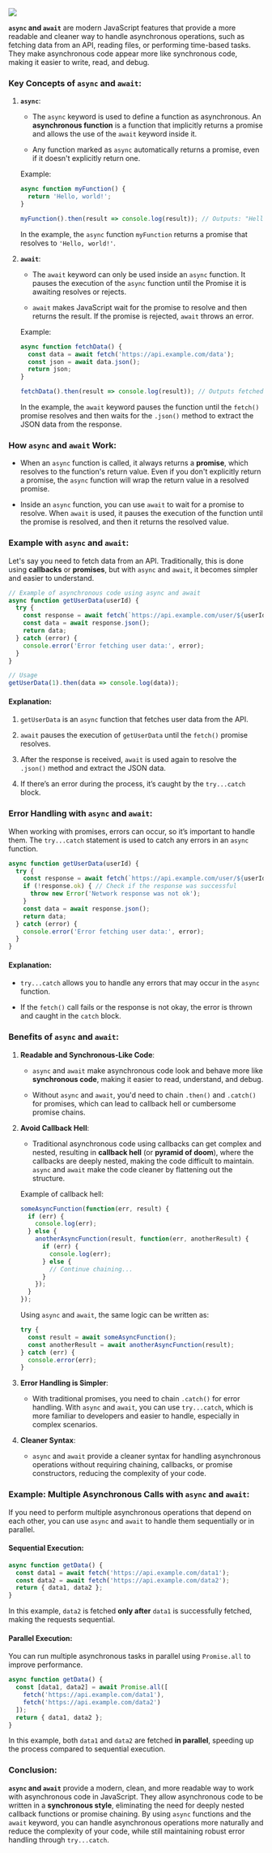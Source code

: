 ![](https://www.youtube.com/watch?v=H9nFFE5_VS4)

**`async` and `await`** are modern JavaScript features that provide a more readable and cleaner way to handle asynchronous operations, such as fetching data from an API, reading files, or performing time-based tasks. They make asynchronous code appear more like synchronous code, making it easier to write, read, and debug.

### Key Concepts of `async` and `await`:

1. **`async`**:
    
    - The `async` keyword is used to define a function as asynchronous. An **asynchronous function** is a function that implicitly returns a promise and allows the use of the `await` keyword inside it.
        
    - Any function marked as `async` automatically returns a promise, even if it doesn't explicitly return one.
        
    
    Example:
    
    ```javascript
    async function myFunction() {
      return 'Hello, world!';
    }
    
    myFunction().then(result => console.log(result)); // Outputs: "Hello, world!"
    ```
    
    In the example, the `async` function `myFunction` returns a promise that resolves to `'Hello, world!'`.
    
2. **`await`**:
    
    - The `await` keyword can only be used inside an `async` function. It pauses the execution of the `async` function until the Promise it is awaiting resolves or rejects.
        
    - `await` makes JavaScript wait for the promise to resolve and then returns the result. If the promise is rejected, `await` throws an error.
        
    
    Example:
    
    ```javascript
    async function fetchData() {
      const data = await fetch('https://api.example.com/data');
      const json = await data.json();
      return json;
    }
    
    fetchData().then(result => console.log(result)); // Outputs fetched data
    ```
    
    In the example, the `await` keyword pauses the function until the `fetch()` promise resolves and then waits for the `.json()` method to extract the JSON data from the response.
    

### How `async` and `await` Work:

- When an `async` function is called, it always returns a **promise**, which resolves to the function's return value. Even if you don't explicitly return a promise, the `async` function will wrap the return value in a resolved promise.
    
- Inside an `async` function, you can use `await` to wait for a promise to resolve. When `await` is used, it pauses the execution of the function until the promise is resolved, and then it returns the resolved value.
    

### Example with `async` and `await`:

Let's say you need to fetch data from an API. Traditionally, this is done using **callbacks** or **promises**, but with `async` and `await`, it becomes simpler and easier to understand.

```javascript
// Example of asynchronous code using async and await
async function getUserData(userId) {
  try {
    const response = await fetch(`https://api.example.com/user/${userId}`);
    const data = await response.json();
    return data;
  } catch (error) {
    console.error('Error fetching user data:', error);
  }
}

// Usage
getUserData(1).then(data => console.log(data));
```

#### Explanation:

1. `getUserData` is an `async` function that fetches user data from the API.
    
2. `await` pauses the execution of `getUserData` until the `fetch()` promise resolves.
    
3. After the response is received, `await` is used again to resolve the `.json()` method and extract the JSON data.
    
4. If there’s an error during the process, it’s caught by the `try...catch` block.
    

### Error Handling with `async` and `await`:

When working with promises, errors can occur, so it’s important to handle them. The `try...catch` statement is used to catch any errors in an `async` function.

```javascript
async function getUserData(userId) {
  try {
    const response = await fetch(`https://api.example.com/user/${userId}`);
    if (!response.ok) { // Check if the response was successful
      throw new Error('Network response was not ok');
    }
    const data = await response.json();
    return data;
  } catch (error) {
    console.error('Error fetching user data:', error);
  }
}
```

#### Explanation:

- `try...catch` allows you to handle any errors that may occur in the `async` function.
    
- If the `fetch()` call fails or the response is not okay, the error is thrown and caught in the `catch` block.
    

### Benefits of `async` and `await`:

1. **Readable and Synchronous-Like Code**:
    
    - `async` and `await` make asynchronous code look and behave more like **synchronous code**, making it easier to read, understand, and debug.
        
    - Without `async` and `await`, you'd need to chain `.then()` and `.catch()` for promises, which can lead to callback hell or cumbersome promise chains.
        
2. **Avoid Callback Hell**:
    
    - Traditional asynchronous code using callbacks can get complex and nested, resulting in **callback hell** (or **pyramid of doom**), where the callbacks are deeply nested, making the code difficult to maintain. `async` and `await` make the code cleaner by flattening out the structure.
        
    
    Example of callback hell:
    
    ```javascript
    someAsyncFunction(function(err, result) {
      if (err) {
        console.log(err);
      } else {
        anotherAsyncFunction(result, function(err, anotherResult) {
          if (err) {
            console.log(err);
          } else {
            // Continue chaining...
          }
        });
      }
    });
    ```
    
    Using `async` and `await`, the same logic can be written as:
    
    ```javascript
    try {
      const result = await someAsyncFunction();
      const anotherResult = await anotherAsyncFunction(result);
    } catch (err) {
      console.error(err);
    }
    ```
    
3. **Error Handling is Simpler**:
    
    - With traditional promises, you need to chain `.catch()` for error handling. With `async` and `await`, you can use `try...catch`, which is more familiar to developers and easier to handle, especially in complex scenarios.
        
4. **Cleaner Syntax**:
    
    - `async` and `await` provide a cleaner syntax for handling asynchronous operations without requiring chaining, callbacks, or promise constructors, reducing the complexity of your code.
        

### Example: Multiple Asynchronous Calls with `async` and `await`:

If you need to perform multiple asynchronous operations that depend on each other, you can use `async` and `await` to handle them sequentially or in parallel.

#### Sequential Execution:

```javascript
async function getData() {
  const data1 = await fetch('https://api.example.com/data1');
  const data2 = await fetch('https://api.example.com/data2');
  return { data1, data2 };
}
```

In this example, `data2` is fetched **only after** `data1` is successfully fetched, making the requests sequential.

#### Parallel Execution:

You can run multiple asynchronous tasks in parallel using `Promise.all` to improve performance.

```javascript
async function getData() {
  const [data1, data2] = await Promise.all([
    fetch('https://api.example.com/data1'),
    fetch('https://api.example.com/data2')
  ]);
  return { data1, data2 };
}
```

In this example, both `data1` and `data2` are fetched **in parallel**, speeding up the process compared to sequential execution.

### Conclusion:

**`async` and `await`** provide a modern, clean, and more readable way to work with asynchronous code in JavaScript. They allow asynchronous code to be written in a **synchronous style**, eliminating the need for deeply nested callback functions or promise chaining. By using `async` functions and the `await` keyword, you can handle asynchronous operations more naturally and reduce the complexity of your code, while still maintaining robust error handling through `try...catch`.